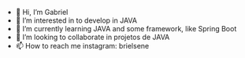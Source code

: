 - 👋 Hi, I’m Gabriel
- 👀 I’m interested in to develop in JAVA
- 🌱 I’m currently learning JAVA and some framework, like Spring Boot
- 💞️ I’m looking to collaborate  in projetos de JAVA
- 📫 How to reach me 
instagram: brielsene
<!---
brielsene/brielsene is a ✨ special ✨ repository because its `README.md` (this file) appears on your GitHub profile.
You can click the Preview link to take a look at your changes.
--->

